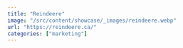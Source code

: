 ```yaml
---
title: "Reindeere"
image: "/src/content/showcase/_images/reindeere.webp"
url: "https://reindeere.ca/"
categories: ["marketing"]
---
```

